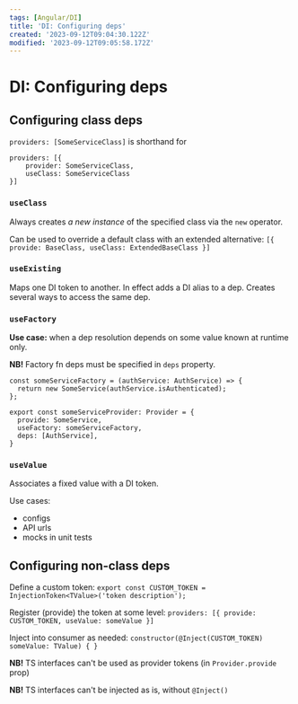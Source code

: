 ```yaml
---
tags: [Angular/DI]
title: 'DI: Configuring deps'
created: '2023-09-12T09:04:30.122Z'
modified: '2023-09-12T09:05:58.172Z'
---
```


# DI: Configuring deps


## Configuring class deps

`providers: [SomeServiceClass]` is shorthand for 
```
providers: [{ 
    provider: SomeServiceClass,
    useClass: SomeServiceClass
}]
```

### `useClass`

Always creates _a new instance_ of the specified class via the `new` operator.

Can be used to override a default class with an extended alternative: 
`[{ provide: BaseClass, useClass: ExtendedBaseClass }]`

### `useExisting`

Maps one DI token to another.
In effect adds a DI alias to a dep.
Creates several ways to access the same dep.

### `useFactory`

**Use case:** when a dep resolution depends on some value known at runtime only.

**NB!** Factory fn deps must be specified in `deps` property.

```
const someServiceFactory = (authService: AuthService) => {
  return new SomeService(authService.isAuthenticated);
};

export const someServiceProvider: Provider = {
  provide: SomeService,
  useFactory: someServiceFactory,
  deps: [AuthService],
}
```

### `useValue`

Associates a fixed value with a DI token.

Use cases:
- configs
- API urls
- mocks in unit tests


## Configuring non-class deps

Define a custom token:
`export const CUSTOM_TOKEN = InjectionToken<TValue>('token description');`

Register (provide) the token at some level:
`providers: [{ provide: CUSTOM_TOKEN, useValue: someValue }]`

Inject into consumer as needed:
`constructor(@Inject(CUSTOM_TOKEN) someValue: TValue) { }`

**NB!** TS interfaces can't be used as provider tokens (in `Provider.provide` prop)

**NB!** TS interfaces can't be injected as is, without `@Inject()`
